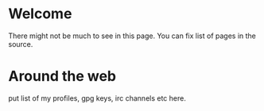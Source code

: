 # Welcome

There might not be much to see in this page. You can fix list of pages in the source.

# Around the web

put list of my profiles, gpg keys, irc channels etc here.
